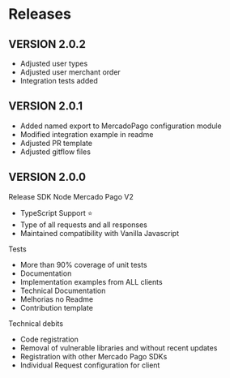# Releases

## VERSION 2.0.2
- Adjusted user types
- Adjusted user merchant order
- Integration tests added

## VERSION 2.0.1
- Added named export to MercadoPago configuration module
- Modified integration example in readme
- Adjusted PR template
- Adjusted gitflow files

## VERSION 2.0.0

Release SDK Node Mercado Pago V2

- TypeScript Support ⭐️
- Type of all requests and all responses
- Maintained compatibility with Vanilla Javascript

Tests
- More than 90% coverage of unit tests
- Documentation
- Implementation examples from ALL clients
- Technical Documentation
- Melhorias no Readme
- Contribution template

Technical debits
- Code registration
- Removal of vulnerable libraries and without recent updates
- Registration with other Mercado Pago SDKs
- Individual Request configuration for client
